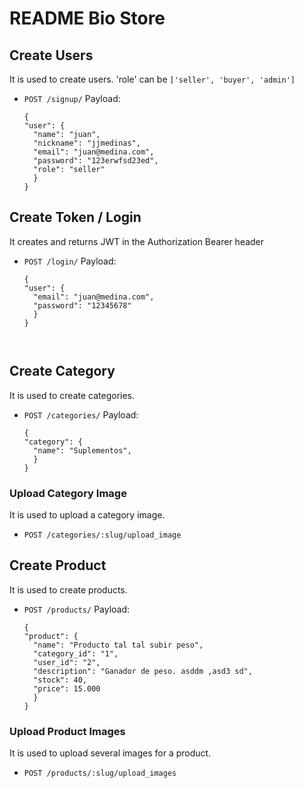 
# README Bio Store


## Create Users

It is used to create users.  'role' can be `['seller', 'buyer', 'admin']`

- `POST /signup/`
  Payload:


  ```
  {
  "user": {
    "name": "juan",
    "nickname": "jjmedinas",
    "email": "juan@medina.com",
    "password": "123erwfsd23ed",
    "role": "seller"
    }
  }

## Create Token / Login

It creates and returns JWT  in the Authorization Bearer header

- `POST /login/`
  Payload:

  ```
  {
  "user": {
    "email": "juan@medina.com",
    "password": "12345678"
    }
  }



## Create Category

It is used to create categories.

- `POST /categories/`
  Payload:


  ```
  {
  "category": {
    "name": "Suplementos",
    }
  }
### Upload Category  Image

It is used to upload a category image.

- `POST /categories/:slug/upload_image`

## Create Product

It is used to create products.

- `POST /products/`
  Payload:

  ```
  {
  "product": {
    "name": "Producto tal tal subir peso",
    "category_id": "1",
    "user_id": "2",
    "description": "Ganador de peso. asddm ,asd3 sd",
    "stock": 40,
    "price": 15.000
    }
  }
### Upload  Product  Images

It is used to upload several images for a product.

- `POST /products/:slug/upload_images`
